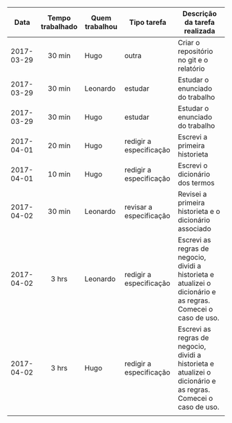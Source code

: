 | Data       | Tempo trabalhado | Quem trabalhou | Tipo tarefa             | Descrição da tarefa realizada            |
|------------|:----------------:|----------------|-------------------------|------------------------------------------|
| 2017-03-29 | 30 min           | Hugo           | outra                   | Criar o repositório no git e o relatório |
| 2017-03-29 | 30 min           | Leonardo       | estudar                 | Estudar o enunciado do trabalho          |
| 2017-03-29 | 30 min           | Hugo           | estudar                 | Estudar o enunciado do trabalho          |
| 2017-04-01 | 20 min           | Hugo           | redigir a especificação | Escrevi a primeira historieta            |
| 2017-04-01 | 10 min           | Hugo           | redigir a especificação | Escrevi o dicionário dos termos          |
| 2017-04-02 | 30 min           | Leonardo       | revisar a especificação | Revisei a primeira historieta e o dicionário associado          |
| 2017-04-02 | 3 hrs            | Leonardo       | redigir a especificação | Escrevi as regras de negocio, dividi a historieta e atualizei o dicionário e as regras. Comecei o caso de uso.|
| 2017-04-02 | 3 hrs            | Hugo           | redigir a especificação | Escrevi as regras de negocio, dividi a historieta e atualizei o dicionário e as regras. Comecei o caso de uso.|
|            |                  |                |                         |                                          |
